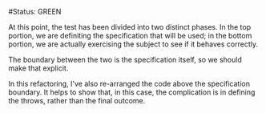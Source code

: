 #Status: GREEN

At this point, the test has been divided into two distinct
phases.  In the top portion, we are definiting the specification
that will be used; in the bottom portion, we are actually
exercising the subject to see if it behaves correctly.

The boundary between the two is the specification itself, so
we should make that explicit.

In this refactoring, I've also re-arranged the code above
the specification boundary.  It helps to show that, in this
case, the complication is in defining the throws, rather than
the final outcome.